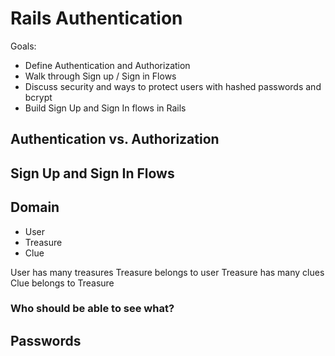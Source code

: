 # Rails Authentication

Goals:
- Define Authentication and Authorization
- Walk through Sign up / Sign in Flows
- Discuss security and ways to protect users with hashed passwords and bcrypt
- Build Sign Up and Sign In flows in Rails

## Authentication vs. Authorization

## Sign Up and Sign In Flows

## Domain
* User
* Treasure
* Clue

User has many treasures
Treasure belongs to user
Treasure has many clues
Clue belongs to Treasure

### Who should be able to see what?

## Passwords
